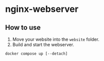 # nginx-webserver
## How to use
1. Move your website into the `website` folder.
2. Build and start the webserver.
```
docker compose up [--detach]
```

